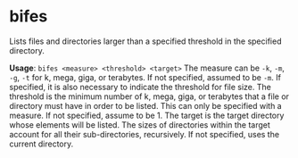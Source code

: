 # bifes

Lists files and directories larger than a specified threshold in the specified directory.

**Usage**: `bifes <measure> <threshold> <target>`
The measure can be `-k`, `-m`, `-g`, `-t` for k, mega, giga, or terabytes. If not specified, assumed to be `-m`. If specified, it is also necessary to indicate the threshold for file size.
The threshold is the minimum number of k, mega, giga, or terabytes that a file or directory must have in order to be listed. This can only be specified with a measure. If not specified, assume to be 1.
The target is the target directory whose elements will be listed. The sizes of directories within the target account for all their sub-directories, recursively. If not specified, uses the current directory.
